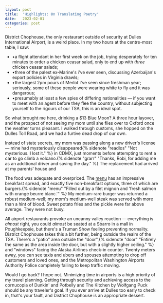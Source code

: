 ```yaml
---
layout: post
title:  "Highlights: On Translating Poetry"
date:   2023-02-01 
categories: post
---
```


District Chophouse, the only restaurant outside of security at Dulles International Airport, is a weird place. In my two hours at the centre-most table, I saw:

- •a flight attendant in her first week on the job, trying desperately for ten minutes to order a chicken ceasar salad, only to end up with *three* chicken ceasar salads;
- •three of the palest ex-Marine's i've ever seen, discussing Azerbaijan's export policies in Virginia drawls;
- •the largest 2pm pours of Merlot I've seen since freshman year; seriously, some of these people were wearing white to fly and it was dangerous;
- •presumably at least a few spies of differing nationalities — if you want to meet with an agent before they flee the country, without subjecting yourself to the rigours of our TSA, this is an ideal spot. 

So what brought me here, drinking a $13 Blue Moon? A three hour layover, and the prospect of not seeing my mom until she flies over to Oxford once the weather turns pleasant. I walked through customs, she hopped on the Dulles Toll Road, and we had a furtive dead drop of our own. 

Instead of state secrets, my mom was passing along a new driver's license — mine had mysteriously disappeared{% sidenote "readlos" "Not mysterious. I lost it." %} in CDMX, just moments before attempting to rent a car to go climb a volcano.{% sidenote "grarr" "Thanks, Robi, for adding me as an additional driver and saving the day." %} The replacement had arrived at my parents' house and 

The food was adequate and overpriced. The [menu](https://www.flydulles.com/store/district-chophouse) has an impressive breakfast spread, and exactly five non-breakfast options, three of which are burgers.{% sidenote "menu" "Filled out by a filet mignon and 'fresh salmon with orange beurre blanc.'" %} My medium-rare burger was returned a robust medium-well; my mom's medium-well steak was served with more than a hint of blood. Sweet potato fries and the pickle were far above average. They were not busy.

All airport restaurants provoke an uncanny valley reaction — everything is *almost* right, you could *almost* be seated at a Sbarro in a mall in Poughkeepsie, but there's a Truman Show feeling preventing normality. District Chophouse takes this a bit further, being outside the realm of the TSA. There's a "patio" area outside the "door",{% sidenote "door" "Entirely the same as the area inside the door, but with a slightly higher ceiling." %} and "windows" facing the Alaska Airlines check-in counter. Twenty meters away, you can see taxis and ubers and spouses attempting to drop off customers and loved ones, and the Metropolitan Washington Airports Authority Police completely failing to keep traffic moving. 

Would I go back? I hope not. Minimizing time in airports is a high priority of my travel planning. Getting through security and achieving access to the cornucopia of Dunkin' and Potbelly and The Kitchen by Wolfgang Puck should be any traveler's goal. If you ever arrive at Dulles too early to check in, that's your fault, and District Chophouse is an appropriate dessert.